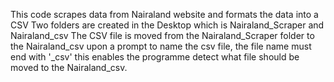 This code scrapes data from Nairaland website and formats the data into a CSV
Two folders are created in the Desktop which is Nairaland_Scraper and Nairaland_csv
The CSV file is moved from the Nairaland_Scraper folder to the Nairaland_csv
upon a prompt to name the csv file, the file name must end with '_csv' this enables the programme detect what file should be moved to the Nairaland_csv.